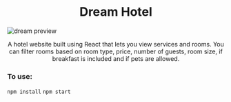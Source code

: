 <h1 align="center">
   Dream Hotel
    </h1>

![dream preview](https://github.com/gabrielacepeda/Dream-Hotel-React/blob/master/dream-home.svg)

<p align="center">
   A hotel website built using React that lets you view services and rooms. You can filter rooms based on room type, price, number of guests, room size, if breakfast is included and if pets are allowed.
    </p>

### To use:
`npm install`
 `npm start`


